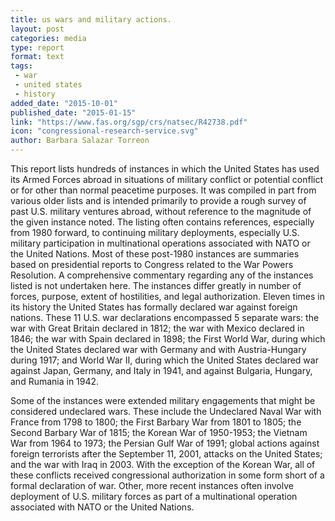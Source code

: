 ```yaml
---
title: us wars and military actions.
layout: post
categories: media
type: report
format: text
tags: 
 - war
 - united states
 - history
added_date: "2015-10-01"
published_date: "2015-01-15"
link: "https://www.fas.org/sgp/crs/natsec/R42738.pdf"
icon: "congressional-research-service.svg" 
author: Barbara Salazar Torreon
---
```


This report lists hundreds of instances in which the United States has used its Armed Forces abroad in situations of military conflict or potential conflict or for other than normal peacetime purposes. It was compiled in part from various older lists and is intended primarily to provide a rough survey of past U.S. military ventures abroad, without reference to the magnitude of the given instance noted. The listing often contains references, especially from 1980 forward, to continuing military deployments, especially U.S. military participation in multinational operations associated with NATO or the United Nations. Most of these post-1980 instances are summaries based on presidential reports to Congress related to the War Powers Resolution. A comprehensive commentary regarding any of the instances listed is not undertaken here. The instances differ greatly in number of forces, purpose, extent of hostilities, and legal authorization. Eleven times in its history the United States has formally declared war against foreign nations. These 11 U.S. war declarations encompassed 5 separate wars: the war with Great Britain declared in 1812; the war with Mexico declared in 1846; the war with Spain declared in 1898; the First World War, during which the United States declared war with Germany and with Austria-Hungary during 1917; and World War II, during which the United States declared war against Japan, Germany, and Italy in 1941, and against Bulgaria, Hungary, and Rumania in 1942.  

Some of the instances were extended military engagements that might be considered undeclared wars. These include the Undeclared Naval War with France from 1798 to 1800; the First Barbary War from 1801 to 1805; the Second Barbary War of 1815; the Korean War of 1950-1953; the Vietnam War from 1964 to 1973; the Persian Gulf War of 1991; global actions against foreign terrorists after the September 11, 2001, attacks on the United States; and the war with Iraq in 2003. With the exception of the Korean War, all of these conflicts received congressional authorization in some form short of a formal declaration of war. Other, more recent instances often involve deployment of U.S. military forces as part of a multinational operation associated with NATO or the United Nations. 


